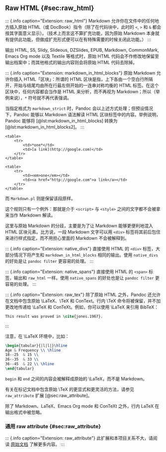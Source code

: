 
## Raw HTML {#sec:raw_html}

::: {.info caption="Extension: raw_html"}
Markdown 允许你在文件中的任何地方插入原始 HTML（或 DocBook）指令（除了在代码块中，此时的 `<`, `>` 和 `&` 都会按其字面意义显示）。（技术上而言这不算扩充功能，因为原始 Markdown 本身就有提供此功能，但做成扩充形式便可以在有特殊需要的时候关闭此功能。）
:::

输出 HTML, S5, Slidy, Slideous, DZSlides, EPUB, Markdown, CommonMark, Emacs Org mode 以及 Textile 等格式时，原始 HTML 代码会不作修改地保留至输出档案中；而其他格式的输出内容则会将原始 HTML 代码去除掉。

::: {.info caption="Extension: markdown_in_html_blocks"}
原始 Markdown 允许你插入 HTML「区块」：所谓的 HTML 区块是指，上下各由一个空白行所隔开，开始与结尾均由所在行最左侧开始的一连串对称均衡的 HTML 标签。在这个区块中，任何内容都会当作是 HTML 来分析，而不再视为 Markdown；所以（举例来说），`*` 符号就不再代表强调。

当指定格式为 `markdown_strict` 时，Pandoc 会以上述方式处理；但预设情况下，Pandoc 能够以 Markdown 语法解读 HTML 区块标签中的内容。举例说明，Pandoc 能够将 [@lst:markdown_in_html_blocks] 转换为 [@lst:markdown_in_html_blocks2]。
:::

```{#lst:markdown_in_html_blocks .html caption="markdown_in_html_blocks 示例"}
<table>
    <tr>
        <td>*one*</td>
        <td>[a link](http://google.com)</td>
    </tr>
</table>
```

```{#lst:markdown_in_html_blocks2 .html caption="markdown_in_html_blocks 转换示例"}
<table>
    <tr>
        <td><em>one</em></td>
        <td><a href="http://google.com">a link</a></td>
    </tr>
</table>
```

而 `Markdown.pl` 则是保留该段原样。

这个规则只有一个例外：那就是介于 `<script>` 与 `<style>` 之间的文字都不会被拿来当作 Markdown 解读。

这里与原始 Markdown 的分歧，主要是为了让 Markdown 能够更便利地混入 HTML 区块元素。比方说，一段 Markdown 文字可以用 `<div>` 标签将其前后包住来进行样式指定，而不用担心里面的 Markdown 不会被解释到。

::: {.info caption="Extension: native_divs"}
直接使用 HTML 的 `<div>` 标签，大部分情况下将产生和 `markdown_in_html_blocks` 相同的输出。使用 `native_divs` 的好处是让 `pandoc filter` 更容易的处理。
:::

::: {.info caption="Extension: native_spans"}
直接使用 HTML 的 `<span>` 标签，输出和 `raw_html` 一样。使用 `native_spans` 的好处也是让 `pandoc filter` 更容易的处理。
:::

::: {.info caption="Extension: raw_tex"}
除了原始 HTML 之外，Pandoc 还允许在文档中包含原始 \LaTeX、\TeX 和 ConText。行内 \TeX 命令将被保留，并不加更改地传递给 \LaTeX 和 ConTeXt。例如，你可以使用 \LaTeX 来引用 BibTeX：

```latex
This result was proved in \cite{jones.1967}.
```
:::

注意，在 \LaTeX 环境中，比如：

```latex
\begin{tabular}{|l|l|}\hline
Age & Frequency \\ \hline
18--25  & 15 \\
26--35  & 33 \\
36--45  & 22 \\ \hline
\end{tabular}
```

`begin` 和 `end` 之间的内容会被解释成原始的 \LaTeX，而不是 Markdown。

有关在标记文档中包含原始 \TeX 的更显式和更灵活的方法，请参见 `raw_attribute` 扩展 [@sec:raw_attribute]。

除了 Markdown、LaTeX、Emacs Org mode 和 ConTeXt 之外，行内 LaTeX 在输出格式中被忽略。

### 通用 raw attribute {#sec:raw_attribute}

::: {.info caption="Extension: raw_attribute"}
此扩展和本项目关系不大，请阅读 [原始文档](https://pandoc.org/MANUAL.html#extension-raw_attribute) 了解更多内容。
:::